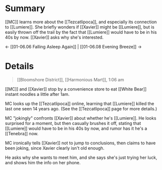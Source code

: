 # Summary
[[MC]] learns more about the [[Tezcatlipoca]], and especially its connection to [[Lumiere]]. She briefly wonders if [[Xavier]] might be [[Lumiere]], but is easily thrown off the trail by the fact that [[Lumiere]] would have to be in his 40s by now. [[Xavier]] asks why she's interested.

← [[01-06.06 Falling Asleep Again]] | [[01-06.08 Evening Breeze]] →
# Details
> [[Bloomshore District]], [[Harmonious Mart]], 1:06 am

[[MC]] and [[Xavier]] stop by a convenience store to eat [[White Bear]] instant noodles a little after 1am.

MC looks up the [[Tezcatlipoca]] online, learning that [[Lumiere]] killed the last one seen 14 years ago. (See the [[Tezcatlipoca]] page for more details.)

MC "jokingly" confronts [[Xavier]] about whether he's [[Lumiere]]. He looks surprised for a moment, but then casually brushes it off, stating that [[Lumiere]] would have to be in his 40s by now, and rumor has it he's a [[Tenebra]] now.

MC ironically tells [[Xavier]] not to jump to conclusions, then claims to have been joking, since Xavier clearly isn't old enough.

He asks why she wants to meet him, and she says she's just trying her luck, and shows him the info on her phone.
